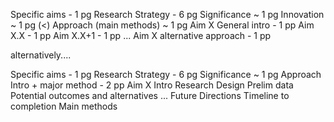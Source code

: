 Specific aims - 1 pg
Research Strategy - 6 pg
	Significance ~ 1 pg
	Innovation ~ 1 pg (<)
	Approach (main methods) ~ 1 pg
		Aim X
			General intro - 1 pp
			Aim X.X - 1 pp
			Aim X.X+1 - 1 pp
			...
			Aim X alternative approach - 1 pp
			
alternatively....

Specific aims - 1 pg
Research Strategy - 6 pg
	Significance ~ 1 pg
	Approach
		Intro + major method - 2 pp
		Aim X
			Intro
			Research Design
			Prelim data
			Potential outcomes and alternatives
		...
	Future Directions
	Timeline to completion
	Main methods